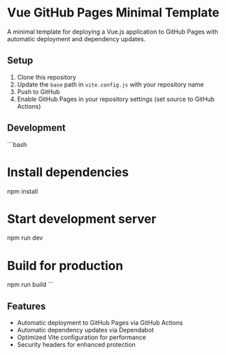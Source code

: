 # Vue GitHub Pages Minimal Template

A minimal template for deploying a Vue.js application to GitHub Pages with automatic deployment and dependency updates.

## Setup

1. Clone this repository
2. Update the `base` path in `vite.config.js` with your repository name
3. Push to GitHub
4. Enable GitHub Pages in your repository settings (set source to GitHub Actions)

## Development

\`\`\`bash
# Install dependencies
npm install

# Start development server
npm run dev

# Build for production
npm run build
\`\`\`

## Features

- Automatic deployment to GitHub Pages via GitHub Actions
- Automatic dependency updates via Dependabot
- Optimized Vite configuration for performance
- Security headers for enhanced protection
